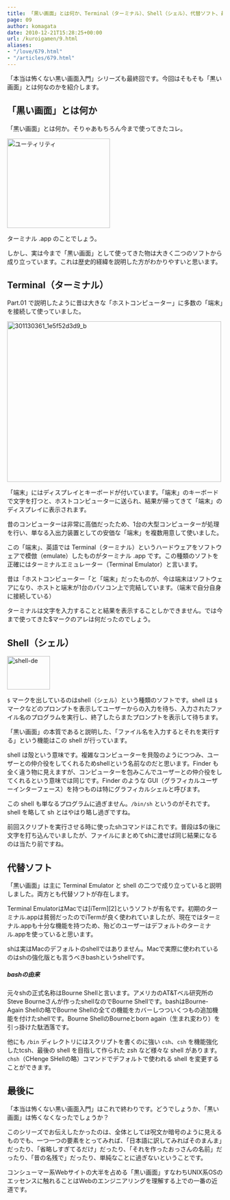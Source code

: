 ```yaml
---
title: 「黒い画面」とは何か、Terminal（ターミナル）、Shell（シェル）、代替ソフト、最後に
page: 09
author: komagata
date: 2010-12-21T15:28:25+00:00
url: /kuroigamen/9.html
aliases:
- "/love/679.html"
- "/articles/679.html"
---
```


「本当は怖くない黒い画面入門」シリーズも最終回です。今回はそもそも「黒い画面」とは何なのかを紹介します。

## 「黒い画面」とは何か

「黒い画面」とは何か。そりゃあもちろん今まで使ってきたコレ。


<a href="http://www.flickr.com/photos/komagata/5280028998/" title="ユーティリティ by komagata, on Flickr"><img src="http://farm6.static.flickr.com/5126/5280028998_a4ddc10191_m.jpg" width="240" height="209" alt="ユーティリティ" /></a>


ターミナル .app のことでしょう。

しかし、実は今まで「黒い画面」として使ってきた物は大きく二つのソフトから成り立っています。これは歴史的経緯を説明した方がわかりやすいと思います。

## Terminal（ターミナル）

Part.01 で説明したように昔は大きな「ホストコンピューター」に多数の「端末」を接続して使っていました。


<a href="http://www.flickr.com/photos/komagata/5279445725/" title="301130361_1e5f52d3d9_b by komagata, on Flickr"><img src="http://farm6.static.flickr.com/5042/5279445725_faeaaa106e.jpg" width="500" height="375" alt="301130361_1e5f52d3d9_b" /></a>


「端末」にはディスプレイとキーボードが付いています。「端末」のキーボードで文字を打つと、ホストコンピューターに送られ、結果が帰ってきて「端末」のディスプレイに表示されます。

昔のコンピューターは非常に高価だったため、1台の大型コンピューターが処理を行い、単なる入出力装置としての安価な「端末」を複数用意して使いました。

この「端末」、英語では Terminal（ターミナル）というハードウェアをソフトウェアで模倣（emulate）したものがターミナル .app です。この種類のソフトを正確にはターミナルエミュレーター（Terminal Emulator）と言います。

昔は「ホストコンピューター「と「端末」だったものが、今は端末はソフトウェアになり、ホストと端末が1台のパソコン上で完結しています。（端末で自分自身に接続している）

ターミナルは文字を入力することと結果を表示することしかできません。では今まで使ってきた$マークのアレは何だったのでしょう。

## Shell（シェル）


  <a href="http://www.flickr.com/photos/komagata/5280064018/" title="shell-de by komagata, on Flickr"><img src="http://farm6.static.flickr.com/5043/5280064018_485cb733c8_t.jpg" width="100" height="78" alt="shell-de" /></a>


`$` マークを出しているのはshell（シェル）という種類のソフトです。shell は `$` マークなどのプロンプトを表示してユーザーからの入力を待ち、入力されたファイル名のプログラムを実行し、終了したらまたプロンプトを表示して待ちます。

「黒い画面」の本質であると説明した、「ファイル名を入力するとそれを実行する」という機能はこの shell が行っています。

shell は殻という意味です。複雑なコンピューターを貝殻のようにつつみ、ユーザーとの仲介役をしてくれるためshellという名前なのだと思います。Finder も全く違う物に見えますが、コンピューターを包みこんでユーザーとの仲介役をしてくれるという意味では同じです。Finder のような GUI（グラフィカルユーザーインターフェース）を持つものは特にグラフィカルシェルと呼びます。

この shell も単なるプログラムに過ぎません。`/bin/sh` というのがそれです。shell を略して sh とはやはり略し過ぎですね。

前回スクリプトを実行させる時に使ったshコマンドはこれです。普段は$の後に文字を打ち込んでいましたが、ファイルにまとめてshに渡せば同じ結果になるのは当たり前ですね。

## 代替ソフト

「黒い画面」は主に Terminal Emulator と shell の二つで成り立っていると説明しました。両方とも代替ソフトが存在します。

Terminal EmulatorはMacでは[iTerm][2]というソフトが有名です。初期のターミナル.appは貧弱だったのでiTermが良く使われていましたが、現在ではターミナル.appも十分な機能を持つため、殆どのユーザーはデフォルトのターミナル.appを使っていると思います。

shは実はMacのデフォルトのshellではありません。Macで実際に使われているのはshの強化版とも言うべきbashというshellです。

<div class="tips">
  <h5>
    bashの由来
  </h5>

  <p>
    元々shの正式名称はBourne Shellと言います。アメリカのAT&Tベル研究所のSteve Bourneさんが作ったshellなのでBourne Shellです。bashはBourne-Again Shellの略でBourne Shellの全ての機能をカバーしつついくつもの追加機能を付けたshellです。Bourne ShellのBourneとborn again（生まれ変わり）を引っ掛けた駄洒落です。

</div>

他にも `/bin` ディレクトリにはスクリプトを書くのに強い `csh`、`csh` を機能強化したtcsh、最後の shell を目指して作られた zsh など様々な shell があります。`chsh`（CHenge SHellの略）コマンドでデフォルトで使われる shell を変更することができます。

## 最後に

「本当は怖くない黒い画面入門」はこれで終わりです。どうでしょうか、「黒い画面」は怖くなくなったでしょうか？

このシリーズでお伝えしたかったのは、全体としては呪文か暗号のように見えるものでも、一つ一つの要素をとってみれば、「日本語に訳してみればそのまんま」だったり、「省略しすぎてるだけ」だったり、「それを作ったおっさんの名前」だったり、「昔の名残で」だったり、単純なことに過ぎないということです。

コンシューマー系Webサイトの大半を占める「黒い画面」すなわちUNIX系OSのエッセンスに触れることはWebのエンジニアリングを理解する上での一番の近道です。
